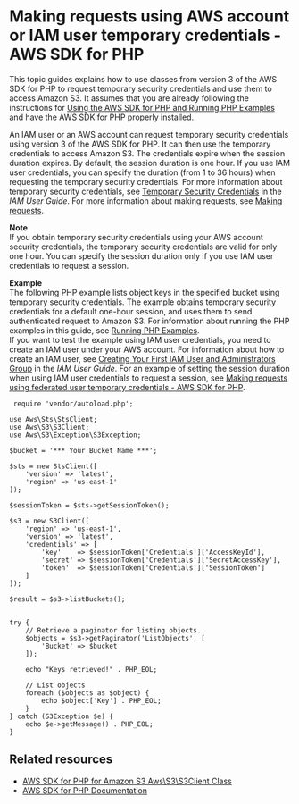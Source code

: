 # Making requests using AWS account or IAM user temporary credentials \- AWS SDK for PHP<a name="AuthUsingTempSessionTokenPHP"></a>

This topic guides explains how to use classes from version 3 of the AWS SDK for PHP to request temporary security credentials and use them to access Amazon S3\. It assumes that you are already following the instructions for [Using the AWS SDK for PHP and Running PHP Examples](UsingTheMPphpAPI.md) and have the AWS SDK for PHP properly installed\. 

An IAM user or an AWS account can request temporary security credentials using version 3 of the AWS SDK for PHP\. It can then use the temporary credentials to access Amazon S3\. The credentials expire when the session duration expires\. By default, the session duration is one hour\. If you use IAM user credentials, you can specify the duration \(from 1 to 36 hours\) when requesting the temporary security credentials\. For more information about temporary security credentials, see [Temporary Security Credentials](https://docs.aws.amazon.com/IAM/latest/UserGuide/id_credentials_temp.html) in the *IAM User Guide*\. For more information about making requests, see [Making requests](MakingRequests.md)\.

**Note**  
If you obtain temporary security credentials using your AWS account security credentials, the temporary security credentials are valid for only one hour\. You can specify the session duration only if you use IAM user credentials to request a session\.

**Example**  
The following PHP example lists object keys in the specified bucket using temporary security credentials\. The example obtains temporary security credentials for a default one\-hour session, and uses them to send authenticated request to Amazon S3\. For information about running the PHP examples in this guide, see [Running PHP Examples](UsingTheMPphpAPI.md#running-php-samples)\.  
If you want to test the example using IAM user credentials, you need to create an IAM user under your AWS account\. For information about how to create an IAM user, see [Creating Your First IAM User and Administrators Group](https://docs.aws.amazon.com/IAM/latest/UserGuide/getting-started_create-admin-group.html) in the *IAM User Guide*\. For an example of setting the session duration when using IAM user credentials to request a session, see [Making requests using federated user temporary credentials \- AWS SDK for PHP](AuthUsingTempFederationTokenPHP.md)\.   

```
 require 'vendor/autoload.php';

use Aws\Sts\StsClient;
use Aws\S3\S3Client;
use Aws\S3\Exception\S3Exception;

$bucket = '*** Your Bucket Name ***';

$sts = new StsClient([
    'version' => 'latest',
    'region' => 'us-east-1'
]);
    
$sessionToken = $sts->getSessionToken();

$s3 = new S3Client([
    'region' => 'us-east-1',
    'version' => 'latest',
    'credentials' => [
        'key'    => $sessionToken['Credentials']['AccessKeyId'],
        'secret' => $sessionToken['Credentials']['SecretAccessKey'],
        'token'  => $sessionToken['Credentials']['SessionToken']
    ]
]);

$result = $s3->listBuckets();


try {
    // Retrieve a paginator for listing objects.
    $objects = $s3->getPaginator('ListObjects', [
        'Bucket' => $bucket
    ]);
    
    echo "Keys retrieved!" . PHP_EOL;
    
    // List objects
    foreach ($objects as $object) {
        echo $object['Key'] . PHP_EOL;
    }
} catch (S3Exception $e) {
    echo $e->getMessage() . PHP_EOL;
}
```

## Related resources<a name="RelatedResources-AuthUsingTempSessionTokenPHP"></a>
+ [ AWS SDK for PHP for Amazon S3 Aws\\S3\\S3Client Class](https://docs.aws.amazon.com/aws-sdk-php/v3/api/class-Aws.S3.S3Client.html) 
+ [AWS SDK for PHP Documentation](http://aws.amazon.com/documentation/sdk-for-php/)